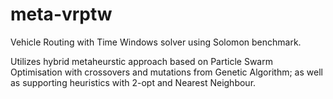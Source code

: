 # meta-vrptw
Vehicle Routing with Time Windows solver using Solomon benchmark.

Utilizes hybrid metaheurstic approach based on Particle Swarm Optimisation with crossovers and mutations from Genetic Algorithm; as well as supporting heuristics with 2-opt and Nearest Neighbour.